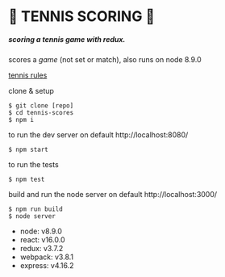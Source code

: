 # :palm_tree: TENNIS SCORING :palm_tree:
##### scoring a tennis game with redux.

scores a *game* (not set or match), also runs on node 8.9.0

[tennis rules][1]


clone & setup
```
$ git clone [repo]
$ cd tennis-scores
$ npm i
```

to run the dev server on default http://localhost:8080/
```
$ npm start
```

to run the tests
```
$ npm test
```

build and run the node server on default http://localhost:3000/
```
$ npm run build
$ node server
```



- node: v8.9.0
- react: v16.0.0  
- redux: v3.7.2  
- webpack: v3.8.1  
- express: v4.16.2  


[1]: https://www.thoughtco.com/simple-introduction-to-tennis-scoring-for-beginners-3207375

